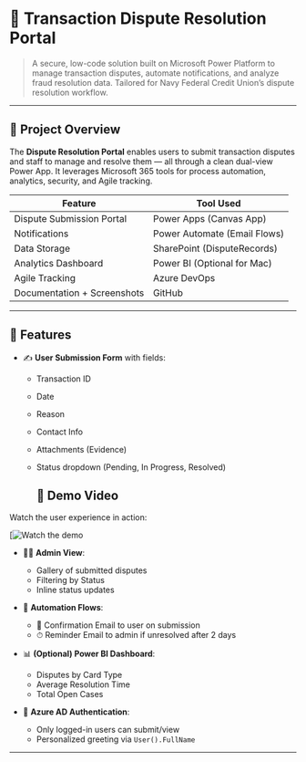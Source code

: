# 🔐 Transaction Dispute Resolution Portal

> A secure, low-code solution built on Microsoft Power Platform to manage transaction disputes, automate notifications, and analyze fraud resolution data. Tailored for Navy Federal Credit Union’s dispute resolution workflow.

---

## 🎯 Project Overview

The **Dispute Resolution Portal** enables users to submit transaction disputes and staff to manage and resolve them — all through a clean dual-view Power App. It leverages Microsoft 365 tools for process automation, analytics, security, and Agile tracking.

| Feature                      | Tool Used                     |
|-----------------------------|-------------------------------|
| Dispute Submission Portal   | Power Apps (Canvas App)       |
| Notifications               | Power Automate (Email Flows)  |
| Data Storage                | SharePoint (DisputeRecords)   |
| Analytics Dashboard         | Power BI (Optional for Mac)   |
| Agile Tracking              | Azure DevOps                  |
| Documentation + Screenshots| GitHub                        |

---

## 🚀 Features

- ✍️ **User Submission Form** with fields:
  - Transaction ID
  - Date
  - Reason
  - Contact Info
  - Attachments (Evidence)
  - Status dropdown (Pending, In Progress, Resolved)

    ## 🎥 Demo Video

Watch the user experience in action:

[![Watch the demo](https://www.loom.com/share/cb906b21baf84c6e8478f0ac2118a241?sid=b904a19b-17dc-4f7d-9275-493970e34c26)

    

- 👨‍💼 **Admin View**:
  - Gallery of submitted disputes
  - Filtering by Status
  - Inline status updates

- 🔁 **Automation Flows**:
  - 📩 Confirmation Email to user on submission
  - ⏱ Reminder Email to admin if unresolved after 2 days

- 📊 **(Optional) Power BI Dashboard**:
  - Disputes by Card Type
  - Average Resolution Time
  - Total Open Cases

- 🔐 **Azure AD Authentication**:
  - Only logged-in users can submit/view
  - Personalized greeting via `User().FullName`

---

